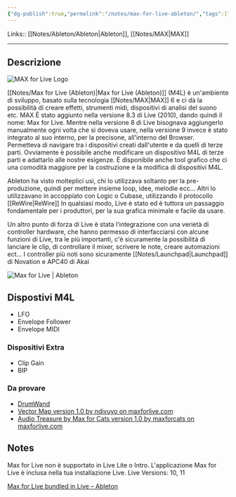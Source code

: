 ```yaml
---
{"dg-publish":true,"permalink":"/notes/max-for-live-ableton/","tags":["type/note"]}
---
```


Links:: [[Notes/Ableton/Ableton\|Ableton]], [[Notes/MAX\|MAX]]

---
## Descrizione

![](http://abletonuniverse.altervista.org/wp-content/uploads/2012/12/mfl.jpg "MAX for Live Logo")

[[Notes/Max for Live (Ableton)\|Max for Live (Ableton)]] (M4L) è un'ambiente di sviluppo, basato sulla tecnologia [[Notes/MAX\|MAX]] 6 e ci dà la possibilità di creare effetti, strumenti midi, dispositivi di analisi del suono etc.
MAX È stato aggiunto nella versione 8.3 di Live (2010), dando quindi il nome: Max for Live. 
Mentre nella versione 8 di Live bisognava aggiungerlo manualmente ogni volta che si doveva usare, nella versione 9 invece è stato integrato al suo interno, per la precisone, all'interno del Browser. Permetteva di navigare tra i dispositivi creati dall'utente e da quelli di terze parti. 
Ovviamente è possibile anche modificare un dispositivo M4L di terze parti e adattarlo alle nostre esigenze. È disponibile anche tool grafico  che ci una comodità maggiore per la costruzione e la modifica di dispositivi M4L.

Ableton ha visto molteplici usi, chi lo utilizzava soltanto per la pre-produzione, quindi per mettere insieme loop, idee, melodie ecc...  Altri lo utilizzavano in accoppiato con Logic o Cubase, utilizzando il protocollo [[ReWire\|ReWire]] In qualsiasi modo, Live è stato ed è tuttora un passaggio fondamentale per i produttori, per la sua grafica minimale e facile da usare.

Un altro punto di forza di Live è stata l'integrazione con una verietà di controller hardware, che hanno permesso di interfacciarsi con alcune funzioni di Live, tra le più importanti, c'è sicuramente la possibilità di lanciare le clip, di controllare il mixer, scrivere le note, creare automazioni ect...
I controller più noti sono sicuramente [[Notes/Launchpad\|Launchpad]] di Novation e APC40 di Akai

![Max for Live | Ableton](https://ableton-production.imgix.net/live/screenshot-max.jpg?auto=compress%2Cformat&w=768)


## Dispostivi M4L

- LFO
- Envelope Follower
- Envelope MIDI

### Dispositivi Extra

- Clip Gain
- BIP


### Da provare 

- [DrumWand](https://laidbackpistol.gumroad.com/l/gSrBG)
- [Vector Map version 1.0 by ndivuyo on maxforlive.com](https://maxforlive.com/library/device/7879/vector-map)
- [Audio Treasure by Max for Cats version 1.0 by maxforcats on maxforlive.com](https://maxforlive.com/library/device/2718/audio-treasure-by-max-for-cats)


## Notes

Max for Live non è supportato in Live Lite o Intro.
L'applicazione Max for Live è inclusa nella tua installazione Live.
Live Versions: 10, 11

[Max for Live bundled in Live – Ableton](https://help.ableton.com/hc/en-us/articles/360000036850-Max-for-Live-bundled-in-Live)




